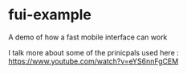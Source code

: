 # fui-example
A demo of how a fast mobile interface can work

I talk more about some of the prinicpals used here : https://www.youtube.com/watch?v=eYS6nnFgCEM
